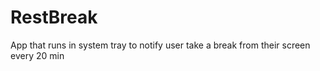 # RestBreak
App that runs in system tray to notify user take a break from their screen every 20 min
